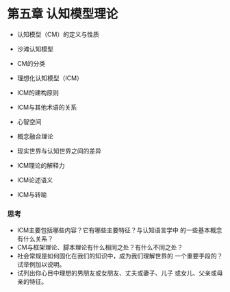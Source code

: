 # 第五章 认知模型理论

- 认知模型（CM）的定义与性质 

- 沙滩认知模型
- CM的分类
- 理想化认知模型（ICM）
- ICM的建构原则 
- ICM与其他术语的关系
- 心智空间 
- 概念融合理论 
- 现实世界与认知世界之间的差异 
- ICM理论的解释力
- ICM论述语义
- ICM与转喻

### 思考

- ICM主要包括哪些内容？它有哪些主要特征？与认知语言学中 的一些基本概念有什么关系？
- CM与框架理论、脚本理论有什么相同之处？有什么不同之处？
- 社会常规是如何固化在我们的知识中，成为我们理解世界的 一个重要手段的？试举例加以说明。
- 试列出你心目中理想的男朋友或女朋友、丈夫或妻子、儿子 或女儿、父亲或母亲的特征。